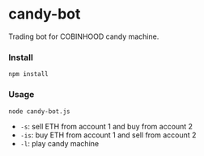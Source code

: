 # candy-bot
Trading bot for COBINHOOD candy machine.

### Install
`npm install`

### Usage
`node candy-bot.js`
- `-s`: sell ETH from account 1 and buy from account 2
- `-is`: buy ETH from account 1 and sell from account 2
- `-l`: play candy machine
